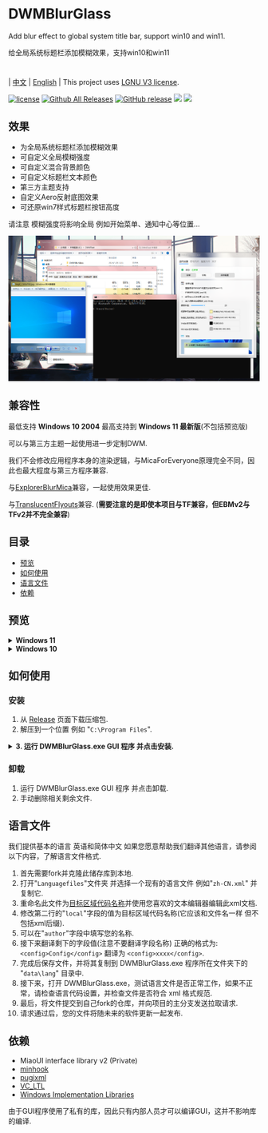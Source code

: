 # DWMBlurGlass
Add blur effect to global system title bar, support win10 and win11.

给全局系统标题栏添加模糊效果，支持win10和win11
#
| [中文](/README_ZH.md) | [English](/README.md) |
This project uses [LGNU V3 license](/COPYING.LESSER).

[![license](https://img.shields.io/github/license/Maplespe/DWMBlurGlass.svg)](https://www.gnu.org/licenses/lgpl-3.0.en.html)
[![Github All Releases](https://img.shields.io/github/downloads/Maplespe/DWMBlurGlass/total.svg)](https://github.com/Maplespe/DWMBlurGlass/releases)
[![GitHub release](https://img.shields.io/github/release/Maplespe/DWMBlurGlass.svg)](https://github.com/Maplespe/DWMBlurGlass/releases/latest)
<img src="https://img.shields.io/badge/language-c++-F34B7D.svg"/>
<img src="https://img.shields.io/github/last-commit/Maplespe/DWMBlurGlass.svg"/>  

## 效果
* 为全局系统标题栏添加模糊效果
* 可自定义全局模糊强度
* 可自定义混合背景颜色
* 可自定义标题栏文本颜色
* 第三方主题支持
* 自定义Aero反射底图效果
* 可还原win7样式标题栏按钮高度

请注意 模糊强度将影响全局 例如开始菜单、通知中心等位置...

![image](/Screenshot/001701.png)

## 兼容性
最低支持 **Windows 10 2004** 最高支持到 **Windows 11 最新版**(不包括预览版)

可以与第三方主题一起使用进一步定制DWM.

我们不会修改应用程序本身的渲染逻辑，与MicaForEveryone原理完全不同，因此也最大程度与第三方程序兼容.

与[ExplorerBlurMica](https://github.com/Maplespe/ExplorerBlurMica)兼容，一起使用效果更佳.

与[TranslucentFlyouts](https://github.com/ALTaleX531/TranslucentFlyouts)兼容. (**需要注意的是即使本项目与TF兼容，但EBMv2与TFv2并不完全兼容**)

## 目录
- [预览](#预览)
- [如何使用](#如何使用)
- [语言文件](#语言文件)
- [依赖](#依赖)

## 预览
<details><summary><b>Windows 11</b></summary>
  
![image](/Screenshot/78930.png)

> 启用 "覆盖使用DWMAPI设置的云母效果(win11)"

![image](/Screenshot/013521.png)
</details>

<details><summary><b>Windows 10</b></summary>

![image](/Screenshot/001701.png)

使用第三方主题

> 启用 "扩展效果到边框 (win10)"
> 启用 "Aero反光效果 (win10)"

![image](/Screenshot/025410.png)

</details>

## 如何使用

### 安装
1. 从 [Release](https://github.com/Maplespe/DWMBlurGlass/releases) 页面下载压缩包.
2. 解压到一个位置 例如 "`C:\Program Files`".
<details><summary><b>3. 运行 DWMBlurGlass.exe GUI 程序 并点击安装.</b></summary>

![image](/Screenshot/013025.png)

>如果提示 "安装成功! 但您还没有下载有效的符号文件，在"符号文件"页面下载后才能生效" 则需要前往"符号"页面下载符号

>**请注意，之后可能还会收到类似提示，特别是系统更新后 届时下载新的符号即可**
>
>如果下载失败 则可能需要使用代理，在中国大陆部分地区可能无法访问微软服务器

![image](/Screenshot/013100.png)

</details>

### 卸载
1. 运行 DWMBlurGlass.exe GUI 程序 并点击卸载.
2. 手动删除相关剩余文件.

## 语言文件
我们提供基本的语言 英语和简体中文 如果您愿意帮助我们翻译其他语言，请参阅以下内容，了解语言文件格式.
1. 首先需要fork并克隆此储存库到本地.
2. 打开"`Languagefiles`"文件夹 并选择一个现有的语言文件 例如"`zh-CN.xml`" 并复制它.
3. 重命名此文件为[目标区域代码名称](https://learn.microsoft.com/en-us/windows/win32/intl/locale-names)并使用您喜欢的文本编辑器编辑此xml文档.
4. 修改第二行的"`local`"字段的值为目标区域代码名称(它应该和文件名一样 但不包括xml后缀).
5. 可以在"`author`"字段中填写您的名称.
6. 接下来翻译剩下的字段值(注意不要翻译字段名称) 正确的格式为: `<config>Config</config>` 翻译为 `<config>xxxx</config>`.
7. 完成后保存文件，并将其复制到 DWMBlurGlass.exe 程序所在文件夹下的 "`data\lang`" 目录中.
8. 接下来，打开 DWMBlurGlass.exe，测试语言文件是否正常工作，如果不正常，请检查语言代码设置，并检查文件是否符合 xml 格式规范.
9. 最后，将文件提交到自己fork的仓库，并向项目的主分支发送拉取请求.
10. 请求通过后，您的文件将随未来的软件更新一起发布.

## 依赖
* MiaoUI interface library v2 (Private)
* [minhook](https://github.com/m417z/minhook)
* [pugixml](https://github.com/zeux/pugixml)
* [VC_LTL](https://github.com/Chuyu-Team/VC-LTL5)
* [Windows Implementation Libraries](https://github.com/Microsoft/wil)

由于GUI程序使用了私有的库，因此只有内部人员才可以编译GUI，这并不影响库的编译.
